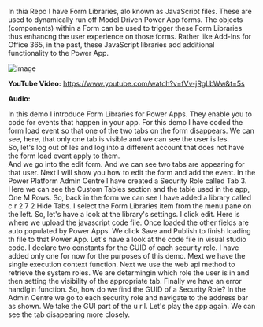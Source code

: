 In thia Repo I have Form Libraries, alo known as JavaScript files. These are used to dynamically run off Model Driven Power App forms. The objects (components) within a Form can be used to trigger these Form Libraries thus enhancng the user experience on those forms. Rather like Add-Ins for Office 365, in the past, these JavaScript libraries add additional functionality to the Power App. 

![image](https://github.com/user-attachments/assets/644438cd-d27b-47f4-bf31-034189c0bd76)


**YouTube Video:** https://www.youtube.com/watch?v=fVv-jRgLbWw&t=5s

**Audio:**

In this demo I introduce Form Libraries for Power Apps. They enable you to code for events that happen in your app. For this demo I have coded the form load event so that one of the two tabs on the form disappears. We can see, here, that only one tab is visible and we can see the user is les.    
So, let's log out of les and log into a different account that does not have the form load event apply to them.  
And we go into the edit form. And we can see two tabs are appearing for that user. 
Next I will show you how to edit the form and add the event. 
In the Power Platform Admin Centre I have created a Security Role called Tab 3. Here we can see the Custom Tables section and the table used in the app, One M Rows. 
So, back in the form we can see I have added a library called c r 2 7 2 Hide Tabs.
I select the Form Libraries item from the menu pane on the left. 
So, let's have a look at the library's settings. I click edit.
Here is where we upload the javascript code file. 
Once loaded the other fields are auto populated by Power Apps. 
We click Save and Publish to finish loading th file to that Power App. 
Let's have a look at the code file in visual studio code.
I declare two constants for the GUID of each security role.
I have added only one for now for the purposes of this demo. 
Mext we have the single execution context function.
Next we use the web api method to retrieve the system roles. 
We are determingin which role the user is in and then setting the visibility of the appropriate tab. Finally we have an error handlgin function. 
So, how do we find the GUID of a Security Role? In the Admin Centre we go to each security role and navigate to the address bar as shown. We take the GUI part of the u r l. 
Let's play the app again. We can see the tab disapearing more closely. 
  


 
 








